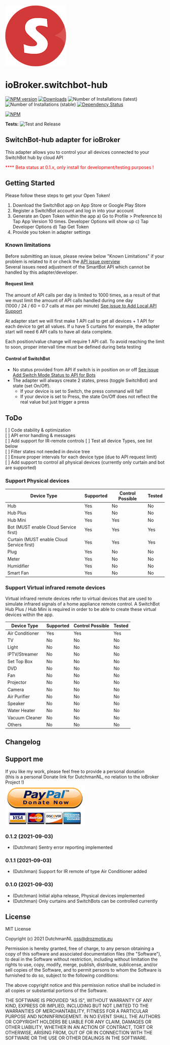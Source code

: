 ![Logo](admin/switchbot-hub.png)
# ioBroker.switchbot-hub

[![NPM version](https://img.shields.io/npm/v/iobroker.switchbot-hub.svg)](https://www.npmjs.com/package/iobroker.switchbot-hub)
[![Downloads](https://img.shields.io/npm/dm/iobroker.switchbot-hub.svg)](https://www.npmjs.com/package/iobroker.switchbot-hub)
![Number of Installations (latest)](https://iobroker.live/badges/switchbot-hub-installed.svg)
![Number of Installations (stable)](https://iobroker.live/badges/switchbot-hub-stable.svg)
[![Dependency Status](https://img.shields.io/david/DrozmotiX/iobroker.switchbot-hub.svg)](https://david-dm.org/DrozmotiX/iobroker.switchbot-hub)

[![NPM](https://nodei.co/npm/iobroker.switchbot-hub.png?downloads=true)](https://nodei.co/npm/iobroker.switchbot-hub/)

**Tests:** ![Test and Release](https://github.com/DrozmotiX/ioBroker.switchbot-hub/workflows/Test%20and%20Release/badge.svg)

## SwitchBot-hub adapter for ioBroker

This adapter allows you to control your all devices connected to your SwitchBot hub by cloud API

<span style="color:red">**** Beta status at 0.1.x, only install for development/testing purposes !
</span>

## Getting Started
Please follow these  steps to get your Open Token!
1. Download the SwitchBot app on App Store or Google Play Store
2. Register a SwitchBot account and log in into your account
3. Generate an Open Token within the app
   a) Go to Profile > Preference
   b) Tap App Version 10 times. Developer Options will show up
   c) Tap Developer Options
   d) Tap Get Token
4. Provide you token in adapter settings

### Known limitations

Before submitting an issue, please review below "Known Limitations" if your problem is related to it or check the [API issue overview](https://github.com/OpenWonderLabs/SwitchBotAPI/issues)  
Several issues need adjustment of the SmartBot API which cannot be handled by this adapter/developer.

#### Request limit 
The amount of API calls per day is limited to 1000 times, as a result of that we must limit the amount of API calls handled during one day  
(1000 / 24 / 60 = 0.7 calls at max  per minute) [See issue to Add Local API Support](https://github.com/OpenWonderLabs/SwitchBotAPI/issues/19)

At adapter start we will first make 1 API call to get all devices + 1 API for each device to get all values.
If u have 5 curtains for example, the adapter start will need 6 API calls to have all data complete.

Each position/value change will require 1 API call.
To avoid reaching the limit to soon, proper intervall time must be defined during beta testing

#### Control of SwitchBot
- No status provided from API if switch is in position on or off [See issue Add Switch Mode Status to API for Bots](https://github.com/OpenWonderLabs/SwitchBotAPI/issues/20)
- The adapter will always create 2 states, press (toggle SwitchBot) and state (set On/Off). 
  - If your device is set to Switch, the press command will fail!
  - If your device is set to Press, the state On/Off does not reflect the real value but just trigger a press

## ToDo
[ ] Code stability & optimization  
[ ] API error handling & messages  
[ ] Add support for IR-remote controls
[ ] Test all device Types, see list below  
[ ] Filter states not needed in device tree  
[ ] Ensure proper intervals for each device type (due to API request limit)  
[ ] Add support to control all physical devices (currently only curtain and bot are supported)

### Support Physical devices
| Device Type | Supported | Control Possible | Tested |
| ---------- | ------------ | ------------ | ------------ |
| Hub | Yes | No | No |
| Hub Plus | Yes | No | No |
| Hub Mini | Yes | Yes | No |
| Bot (MUST enable Cloud Service first) | Yes | Yes | Yes |
| Curtain (MUST enable Cloud Service first) | Yes | Yes | Yes |
| Plug | Yes | No | No |
| Meter | Yes | No | No |
| Humidifier | Yes | No | No |
| Smart Fan | Yes | No | No |

### Support Virtual infrared remote devices
Virtual infrared remote devices refer to virtual devices that are used to simulate infrared signals of a home appliance remote control. A SwitchBot Hub Plus / Hub Mini is required in order to be able to create these virtual devices within the app.

| Device Type | Supported | Control Possible | Tested |
| ---------- | ------------ | ------------ | ------------ |
| Air Conditioner | Yes | Yes | Yes |
| TV | No | No | No |
| Light | No | No | No |
| IPTV/Streamer | No | No | No |
| Set Top Box | No | No | No |
| DVD | No | No | No |
| Fan | No | No | No |
| Projector | No | No | No |
| Camera | No | No | No |
| Air Purifier | No | No | No |
| Speaker | No | No | No |
| Water Heater | No | No | No |
| Vacuum Cleaner | No | No | No |
| Others | No | No | No |

## Changelog
<!--
	Placeholder for the next version (at the beginning of the line):
	### **WORK IN PROGRESS**
-->

## Support me
If you like my work, please feel free to provide a personal donation  
(this is a personal Donate link for DutchmanNL, no relation to the ioBroker Project !)  
[![Donate](https://raw.githubusercontent.com/DrozmotiX/ioBroker.switchbot-hub/main/admin/button.png)](http://paypal.me/DutchmanNL)

### 0.1.2 (2021-09-03)
* (Dutchman) Sentry error reporting implemented

### 0.1.1 (2021-09-03)
* (Dutchman) Support for IR remote of type Air Conditioner added  

### 0.1.0 (2021-09-03)
* (Dutchman) Initial alpha release, Physical devices implemented
* (Dutchman) Only curtains and SwitchBots can be controlled currently

## License
MIT License

Copyright (c) 2021 DutchmanNL <oss@drozmotix.eu>

Permission is hereby granted, free of charge, to any person obtaining a copy
of this software and associated documentation files (the "Software"), to deal
in the Software without restriction, including without limitation the rights
to use, copy, modify, merge, publish, distribute, sublicense, and/or sell
copies of the Software, and to permit persons to whom the Software is
furnished to do so, subject to the following conditions:

The above copyright notice and this permission notice shall be included in all
copies or substantial portions of the Software.

THE SOFTWARE IS PROVIDED "AS IS", WITHOUT WARRANTY OF ANY KIND, EXPRESS OR
IMPLIED, INCLUDING BUT NOT LIMITED TO THE WARRANTIES OF MERCHANTABILITY,
FITNESS FOR A PARTICULAR PURPOSE AND NONINFRINGEMENT. IN NO EVENT SHALL THE
AUTHORS OR COPYRIGHT HOLDERS BE LIABLE FOR ANY CLAIM, DAMAGES OR OTHER
LIABILITY, WHETHER IN AN ACTION OF CONTRACT, TORT OR OTHERWISE, ARISING FROM,
OUT OF OR IN CONNECTION WITH THE SOFTWARE OR THE USE OR OTHER DEALINGS IN THE
SOFTWARE.